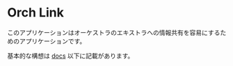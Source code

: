 # Orch Link

このアプリケーションはオーケストラのエキストラへの情報共有を容易にするためのアプリケーションです。

基本的な構想は [docs](./docs/) 以下に記載があります。
